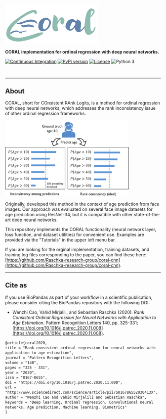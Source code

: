 
<img src="./img/coral-logo-alpha.png" width=300>

**CORAL implementation for ordinal regression with deep neural networks.**


[![Continuous Integration](https://travis-ci.com/rasbt/coral_pytorch.svg?branch=main)](https://travis-ci.com/rasbt/coral_pytorch)
[![PyPi version](https://pypip.in/v/coral_pytorch/badge.png)](https://pypi.org/project/coral_pytorc/)
[![License](https://img.shields.io/badge/license-MIT-blue.svg)](https://github.com/rasbt/coral_pytorch/blob/master/LICENSE)
![Python 3](https://img.shields.io/badge/python-3-blue.svg)

<br>

---

## About  

CORAL, short for COnsistent RAnk Logits, is a method for ordinal regression with deep neural networks, which addresses the rank inconsistency issue of other ordinal regression frameworks.

<img src="img/figure1.jpg" width=400>

Originally, developed this method in the context of age prediction from face images. Our approach was evaluated on several face image datasets for age prediction using ResNet-34, but it is compatible with other state-of-the-art deep neural networks.

This repository implements the CORAL functionality (neural network layer, loss function, and dataset utilities) for convenient use. Examples are provided via the "Tutorials" in the upper left menu bar.

If you are looking for the orginal implementation, training datasets, and training log files corresponding to the paper, you can find these here: [https://github.com/Raschka-research-group/coral-cnn](https://github.com/Raschka-research-group/coral-cnn).



---

## Cite as

If you use BioPandas as part of your workflow in a scientific publication, please consider citing the BioPandas repository with the following DOI:

- Wenzhi Cao, Vahid Mirjalili, and Sebastian Raschka (2020).  *Rank Consistent Ordinal Regression for Neural Networks with Application to Age Estimation*. Pattern Recognition Letters 140, pp. 325-331; [https://doi.org/10.1016/j.patrec.2020.11.008](https://doi.org/10.1016/j.patrec.2020.11.008).



```
@article{coral2020,
title = "Rank consistent ordinal regression for neural networks with application to age estimation",
journal = "Pattern Recognition Letters",
volume = "140",
pages = "325 - 331",
year = "2020",
issn = "0167-8655",
doi = "https://doi.org/10.1016/j.patrec.2020.11.008",
url = "http://www.sciencedirect.com/science/article/pii/S016786552030413X",
author = "Wenzhi Cao and Vahid Mirjalili and Sebastian Raschka",
keywords = "Deep learning, Ordinal regression, Convolutional neural networks, Age prediction, Machine learning, Biometrics"
}
```

